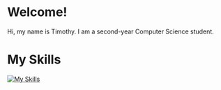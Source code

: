 # Welcome!

Hi, my name is Timothy. I am a second-year Computer Science student.

# My Skills
[![My Skills](https://skillicons.dev/icons?i=js,html,css,java,mysql,bash,linux,py)](https://skillicons.dev)
